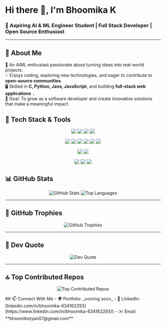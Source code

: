 # Hi there 👋, I'm Bhoomika K

### 🌟 Aspiring AI & ML Engineer Student | Full Stack Developer | Open Source Enthusiast

---

## 🚀 About Me
🌟 An AIML enthusiast passionate about turning ideas into real-world projects.  
💡 Enjoys coding, exploring new technologies, and eager to contribute to **open-source communities**.  
🖥️ Skilled in **C, Python, Java, JavaScript**, and building **full-stack web applications** ..  
🎯 Goal: To grow as a software developer and create innovative solutions that make a meaningful impact.  



## 🚀 Tech Stack & Tools
<p align="center">
  <!-- Languages -->
  <img src="https://img.shields.io/badge/Python-3776AB?style=for-the-badge&logo=python&logoColor=white" />
  <img src="https://img.shields.io/badge/JavaScript-F7DF1E?style=for-the-badge&logo=javascript&logoColor=black" />
  <img src="https://img.shields.io/badge/C-00599C?style=for-the-badge&logo=c&logoColor=white" />
  <img src="https://img.shields.io/badge/C++-00599C?style=for-the-badge&logo=cplusplus&logoColor=white" />
</p>

<p align="center">
  <!-- Web Dev -->
  <img src="https://img.shields.io/badge/Flask-000000?style=for-the-badge&logo=flask&logoColor=white" />
  <img src="https://img.shields.io/badge/React-61DAFB?style=for-the-badge&logo=react&logoColor=black" />
  <img src="https://img.shields.io/badge/HTML5-E34F26?style=for-the-badge&logo=html5&logoColor=white" />
  <img src="https://img.shields.io/badge/CSS3-1572B6?style=for-the-badge&logo=css3&logoColor=white" />
  <img src="https://img.shields.io/badge/Bootstrap-7952B3?style=for-the-badge&logo=bootstrap&logoColor=white" />
  <img src="https://img.shields.io/badge/Jinja2-B41717?style=for-the-badge&logo=jinja&logoColor=white" />
</p>

<p align="center">
  <!-- Databases -->
  <img src="https://img.shields.io/badge/MySQL-4479A1?style=for-the-badge&logo=mysql&logoColor=white" />
  <img src="https://img.shields.io/badge/Firebase-FFCA28?style=for-the-badge&logo=firebase&logoColor=black" />
</p>

<p align="center">
  <!-- Tools -->
  <img src="https://img.shields.io/badge/Git-F05032?style=for-the-badge&logo=git&logoColor=white" />
  <img src="https://img.shields.io/badge/GitHub-181717?style=for-the-badge&logo=github&logoColor=white" />
  <img src="https://img.shields.io/badge/VS%20Code-007ACC?style=for-the-badge&logo=visual-studio-code&logoColor=white" />
</p>



## 📊 GitHub Stats  
<p align="center">
  <img src="https://github-readme-stats.vercel.app/api?username=Bhoomika29012&show_icons=true&theme=radical" alt="GitHub Stats" />
  <img src="https://github-readme-stats.vercel.app/api/top-langs/?username=Bhoomika29012&layout=compact&theme=radical" alt="Top Languages" />
</p>

---

## 🏅 GitHub Trophies  
<p align="center">
  <img src="https://github-profile-trophy.vercel.app/?username=Bhoomika29012&theme=radical&no-frame=true&no-bg=true&margin-w=5" alt="GitHub Trophies" />
</p>

---

## 💬 Dev Quote  
<p align="center">
  <img src="https://quotes-github-readme.vercel.app/api?type=horizontal&theme=radical" alt="Dev Quote" />
</p>

---

## 🔝 Top Contributed Repos  
<p align="center">
  <img src="https://github-contributor-stats.vercel.app/api?username=Bhoomika29012&limit=5&theme=radical&combine_all_yearly_contributions=true" alt="Top Contributed Repos" />
</p>
## 📫 Connect With Me  
- 🌍 Portfolio: _coming soon_  
- 💼 LinkedIn: [linkedin.com/in/bhoomika-634162293](https://www.linkedin.com/in/bhoomika-634162293/)  
- ✉️ Email: **bhoomikotyan07@gmail.com**




